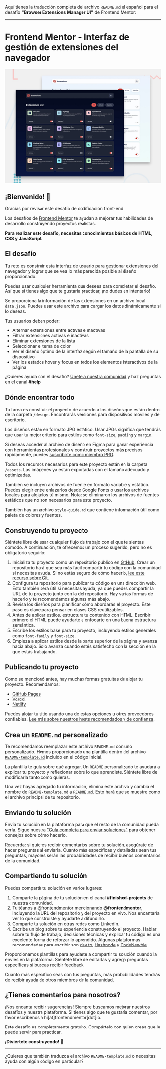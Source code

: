 Aquí tienes la traducción completa del archivo `README.md` al español para el desafío **"Browser Extensions Manager UI"** de Frontend Mentor:

---

# Frontend Mentor - Interfaz de gestión de extensiones del navegador

![Vista previa del diseño para el desafío de interfaz de gestión de extensiones del navegador](./preview.jpg)

## ¡Bienvenido! 👋

Gracias por revisar este desafío de codificación front-end.

Los desafíos de [Frontend Mentor](https://www.frontendmentor.io) te ayudan a mejorar tus habilidades de desarrollo construyendo proyectos realistas.

**Para realizar este desafío, necesitas conocimientos básicos de HTML, CSS y JavaScript.**

## El desafío

Tu reto es construir esta interfaz de usuario para gestionar extensiones del navegador y lograr que se vea lo más parecida posible al diseño proporcionado.

Puedes usar cualquier herramienta que desees para completar el desafío. Así que si tienes algo que te gustaría practicar, ¡no dudes en intentarlo!

Se proporciona la información de las extensiones en un archivo local `data.json`. Puedes usar este archivo para cargar los datos dinámicamente si lo deseas.

Tus usuarios deben poder:

* Alternar extensiones entre activas e inactivas
* Filtrar extensiones activas e inactivas
* Eliminar extensiones de la lista
* Seleccionar el tema de color
* Ver el diseño óptimo de la interfaz según el tamaño de la pantalla de su dispositivo
* Ver los estados hover y focus en todos los elementos interactivos de la página

¿Quieres ayuda con el desafío? [Únete a nuestra comunidad](https://www.frontendmentor.io/community) y haz preguntas en el canal **#help**.

## Dónde encontrar todo

Tu tarea es construir el proyecto de acuerdo a los diseños que están dentro de la carpeta `/design`. Encontrarás versiones para dispositivos móviles y de escritorio.

Los diseños están en formato JPG estático. Usar JPGs significa que tendrás que usar tu mejor criterio para estilos como `font-size`, `padding` y `margin`.

Si deseas acceder al archivo de diseño en Figma para ganar experiencia con herramientas profesionales y construir proyectos más precisos rápidamente, puedes [suscribirte como miembro PRO](https://www.frontendmentor.io/pro).

Todos los recursos necesarios para este proyecto están en la carpeta `/assets`. Las imágenes ya están exportadas con el tamaño adecuado y optimizadas.

También se incluyen archivos de fuente en formato variable y estático. Puedes elegir entre enlazarlos desde Google Fonts o usar los archivos locales para alojarlos tú mismo. Nota: se eliminaron los archivos de fuentes estáticos que no son necesarios para este proyecto.

También hay un archivo `style-guide.md` que contiene información útil como paleta de colores y fuentes.

## Construyendo tu proyecto

Siéntete libre de usar cualquier flujo de trabajo con el que te sientas cómodo. A continuación, te ofrecemos un proceso sugerido, pero no es obligatorio seguirlo:

1. Inicializa tu proyecto como un repositorio público en [GitHub](https://github.com/). Crear un repositorio hará que sea más fácil compartir tu código con la comunidad si necesitas ayuda. Si no estás seguro de cómo hacerlo, [lee este recurso sobre Git](https://try.github.io/).
2. Configura tu repositorio para publicar tu código en una dirección web. Esto también será útil si necesitas ayuda, ya que puedes compartir la URL de tu proyecto junto con la del repositorio. Hay varias formas de hacerlo y te recomendamos algunas más abajo.
3. Revisa los diseños para planificar cómo abordarás el proyecto. Este paso es clave para pensar en clases CSS reutilizables.
4. Antes de aplicar estilos, estructura tu contenido con HTML. Escribir primero el HTML puede ayudarte a enfocarte en una buena estructura semántica.
5. Escribe los estilos base para tu proyecto, incluyendo estilos generales como `font-family` y `font-size`.
6. Empieza a aplicar estilos desde la parte superior de la página y avanza hacia abajo. Solo avanza cuando estés satisfecho con la sección en la que estás trabajando.

## Publicando tu proyecto

Como se mencionó antes, hay muchas formas gratuitas de alojar tu proyecto. Recomendamos:

* [GitHub Pages](https://pages.github.com/)
* [Vercel](https://vercel.com/)
* [Netlify](https://www.netlify.com/)

Puedes alojar tu sitio usando una de estas opciones u otros proveedores confiables. [Lee más sobre nuestros hosts recomendados y de confianza](https://medium.com/frontend-mentor/frontend-mentor-trusted-hosting-providers-bf000dfebe).

## Crea un `README.md` personalizado

Te recomendamos reemplazar este archivo `README.md` con uno personalizado. Hemos proporcionado una plantilla dentro del archivo [`README-template.md`](./README-template.md) incluido en el código inicial.

La plantilla te guía sobre qué agregar. Un `README` personalizado te ayudará a explicar tu proyecto y reflexionar sobre lo que aprendiste. Siéntete libre de modificarla tanto como quieras.

Una vez hayas agregado tu información, elimina este archivo y cambia el nombre de `README-template.md` a `README.md`. Esto hará que se muestre como el archivo principal de tu repositorio.

## Enviando tu solución

Envía tu solución en la plataforma para que el resto de la comunidad pueda verla. Sigue nuestra ["Guía completa para enviar soluciones"](https://medium.com/frontend-mentor/a-complete-guide-to-submitting-solutions-on-frontend-mentor-ac6384162248) para obtener consejos sobre cómo hacerlo.

Recuerda: si quieres recibir comentarios sobre tu solución, asegúrate de hacer preguntas al enviarla. Cuanto más específicas y detalladas sean tus preguntas, mayores serán las probabilidades de recibir buenos comentarios de la comunidad.

## Compartiendo tu solución

Puedes compartir tu solución en varios lugares:

1. Comparte la página de tu solución en el canal **#finished-projects** de nuestra [comunidad](https://www.frontendmentor.io/community).
2. Tuitéanos a [@frontendmentor](https://twitter.com/frontendmentor) mencionando **@frontendmentor**, incluyendo la URL del repositorio y del proyecto en vivo. Nos encantaría ver lo que construiste y ayudarte a difundirlo.
3. Comparte tu solución en otras redes como LinkedIn.
4. Escribe un blog sobre tu experiencia construyendo el proyecto. Hablar sobre tu flujo de trabajo, decisiones técnicas y explicar tu código es una excelente forma de reforzar lo aprendido. Algunas plataformas recomendadas para escribir son [dev.to](https://dev.to/), [Hashnode](https://hashnode.com/) y [CodeNewbie](https://community.codenewbie.org/).

Proporcionamos plantillas para ayudarte a compartir tu solución cuando la envíes en la plataforma. Siéntete libre de editarlas y agrega preguntas específicas si buscas recibir feedback.

Cuanto más específico seas con tus preguntas, más probabilidades tendrás de recibir ayuda de otros miembros de la comunidad.

## ¿Tienes comentarios para nosotros?

¡Nos encanta recibir sugerencias! Siempre buscamos mejorar nuestros desafíos y nuestra plataforma. Si tienes algo que te gustaría comentar, por favor escríbenos a hi\[at]frontendmentor\[dot]io.

Este desafío es completamente gratuito. Compártelo con quien creas que le puede servir para practicar.

**¡Diviértete construyendo!** 🚀

---

¿Quieres que también traduzca el archivo `README-template.md` o necesitas ayuda con algún código en particular?
